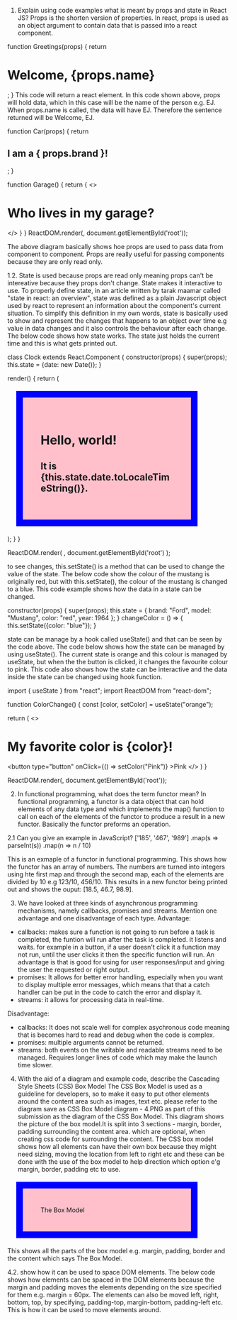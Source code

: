 1. Explain using code examples what is meant by props and state in React JS?
Props is the shorten version of properties. In react, props is used as an object argument to contain data that is passed into a react component. 

function Greetings(props) {
  return <h1>Welcome, {props.name}</h1>;
}
This code will return a react element. In this code shown above, props will hold data, which in this case will be the name of the person e.g. EJ. When props.name is called, the data will have EJ. Therefore the sentence returned will be Welcome, EJ.


function Car(props) {
  return <h2>I am a { props.brand }!</h2>;
}

function Garage() {
  return {
		<>
		<h1>Who lives in my garage?</h1>
		<Car brand="Ford" />
		</>
  }
}
ReactDOM.render(<Garage />, document.getElementById('root'));

The above diagram basically shows hoe props are used to pass data from component to component. Props are really useful for passing components because they are only read only.

1.2. State is used because props are read only meaning props can't be intereative because they props don't change. State makes it interactive to use. To properly define state, in an article written by tarak maamar called "state in react: an overview", 
state was defined as a plain Javascript object used by react to represent an information about the component's current situation. To simplify this definition in my own words, state is basically used to show and represent the changes that happens to an 
object over time e.g value in data changes and it also controls the behaviour after each change. The below code shows how state works. The state just holds the current time and this is what gets printed out.

class Clock extends React.Component {
  constructor(props) {
    super(props);
    this.state = {date: new Date()};
  }

  render() {
    return (
      <div>
        <h1>Hello, world!</h1>
        <h2>It is {this.state.date.toLocaleTimeString()}.</h2>
      </div>
    );
  }
}

ReactDOM.render(
  <Clock />,
  document.getElementById('root')
);



to see changes, this.setState() is a method that can be used to change the value of the state. The below code show the colour of the mustang is originally red, but with this.setState(), the colour of the mustang is changed to a blue. 
This code example shows how the data in a state can be changed.

  constructor(props) {
    super(props);
    this.state = {
      brand: "Ford",
      model: "Mustang",
      color: "red",
      year: 1964
    };
  }
  changeColor = () => {
    this.setState({color: "blue"});
  }
  

state can be manage by a hook called useState() and that can be seen by the code above. The code below shows how the state can be managed by using useState(). The current state is orange and this colour is managed by useState, 
but when the the button is clicked, it changes the favourite colour to pink. This code also shows how the state can be interactive and the data inside the state can be changed using hook function.

import { useState } from "react";
import ReactDOM from "react-dom";

function ColorChange() {
  const [color, setColor] = useState("orange");

  return (
    <>
      <h1>My favorite color is {color}!</h1>
      <button
        type="button"
        onClick={() => setColor("Pink")}
      >Pink</button>
    </>
  )
}

ReactDOM.render(<Color />, document.getElementById('root'));



2. In functional programming, what does the term functor mean? 
In functional programming, a functor is a data object that can hold elements of any data type and which implements the map() function to call on each of the elements of the functor to produce a result in a new functor. 
Basically the functor preforms an operation.

2.1 Can you give an example in JavaScript?
['185', '467', '989']
.map(s => parseInt(s))
.map(n => n / 10)   

This is an exmaple  of a functor in functional programming. This shows how the functor has an array of numbers. The numbers are turned into integers using hte first map and through the second map, each of the elements are divided by 10 e.g 123/10, 456/10. 
This results in a new functor being printed out and shows the ouput: [18.5, 46.7, 98.9].

3. We have looked at three kinds of asynchronous programming mechanisms, namely callbacks, promises and streams. 
Mention one advantage and one disadvantage of each type.
Advantage:
- callbacks: makes sure a function is not going to run before a task is completed, the funtion will run after the task is completed. it listens and waits. for example in a button, if a user 
doesn't click it a function may not run, until the user clicks it then the specific function will run. An advantage is that is good for using for user responses/input and giving the user the requested or right output.
- promises: It allows for better error handling, especially when you want to display multiple error messages, which means that that a catch handler can be put in the code to catch the error and display it.
- streams: it allows for processing data in real-time.

Disadvantage:
- callbacks: It does not scale well for complex asychronous code meaning that is becomes hard to read and debug when the code is complex.
- promises: multiple arguments cannot be returned.
- streams: both events on the writable and readable streams need to be managed. Requires longer lines of code which may make the launch time slower.


4. With the aid of a diagram and example code, describe the Cascading Style Sheets (CSS) Box Model 
The CSS Box Model is used as a guideline for developers, so to make it easy to put other elements around the content area such as images, text etc.
please refer to the diagram save as CSS Box Model diagram - 4.PNG as part of this submission as the diagram of the CSS Box Model. This diagram shows the picture of the box model.It is split into 3 sections - margin, border, padding surrounding the content area. 
which are optional, when creating css code for surrounding the content. The CSS box model shows how all elements can have their own box because they might need sizing, moving the location from left to right etc and these can be done with the use 
of the box model to help direction which option e'g margin, border, padding etc to use.
<!DOCTYPE html>
<html>
<head>
    <style>
    div {
      background-color: pink;
      width: 300px;
      border: 15px solid red;
      padding: 80px;
      margin: 20px;
    }
    </style>
    </head>
    <body>
		<div>The Box Model</div>
  </body>
</html>

This shows all the parts of the box model e.g. margin, padding, border and the content which says The Box Model.

4.2. show how it can be used to space DOM elements. 
The below code shows how elements can be spaced in the DOM elements because the margin and padding moves the elements depending on the size specified for them e.g. margin = 60px. The elements can also be moved left, right, bottom, top, by specifying,
padding-top, margin-bottom, padding-left etc. This is how it can be used to move elements around. 

<html>

  <head>
    <style>
      div {
        padding: 40px;
        border-style: solid;
        border-color: blue;
      }

    </style>
  </head>

  <body>
    <div>padding</div>
  </body>

</html>

Refer to the diagram called padding.PNG to see the results of padding code. The above code show padding code and what it produces as part of the css box model. Padding is the space between the content and its border. Padding creates extra space within the element.

<html>

  <head>
    <style>
      div {
        border-color: red;
        border-style: dashed;
      }

      h1 {
        border-style: solid;
      }

    </style>
  </head>

  <body>
    <h1>Solid border</h1>
    <div>border</div>
  </body>

</html>

Refer to the diagram called border.PNG to see the results of border code. The above code shows border and how it can be changed to different lines e.g spotted, solid also the colour can be changed, in this case red. Border is the properties of the border of the box e.g. the colour, line style etc. 

<html>

  <head>
    <style>
      h1 {
        margin: 80px;
        border-style: dashed;
      }

    </style>
  </head>

  <body>
    <h1>margin</h1>
  </body>

</html>
Refer to the diagram called margin.PNG to see the results of margin code. The above code shows the margin code and what it produces as part of the css box model. Margin is used to create space aroung the elements, outside the defined border.
All these form the CSS box model and is useful for designing and spacing DOM elements.


5. Detail how the browser loads and bootstraps a rich web application from an initial URL
- when the user navigates to a url or selects a hyperlink, the browser goes to the domain name servers(DNS), an address book that tells where the website is. This is the initial request and this request is sent accross the network to the web application server.
- The browser makes a TCP/IP connection to server IP address and designated port associated with the URL. These protocols will tell where the files, to load the website are located in the server.
- An application server or HTTP proxy listens at that IP address and accepts the connection from the browser.
- The broswer sends a HTTP request over te now opened TCP/IP connection.
- The first HTTP request will start loading the initial assests(HTML, CSS, JS or multimedia files) from the server to the browser.
- As the files are loaded, the browser parses each in turn and runs any commands that may be contained in the files. For example, the html elements would build the content etc
- DOM is constructed when loading is happening and this is when the user browsers begins to receive HTML response.
- The application server parses the request and responds to the browser over the same open TCP/IP connection, delivering the needed files.
- When the DOM finish loading, the users browser displays the content.
- This processes continues until the last asset has been fetched.
- Window load event fires.